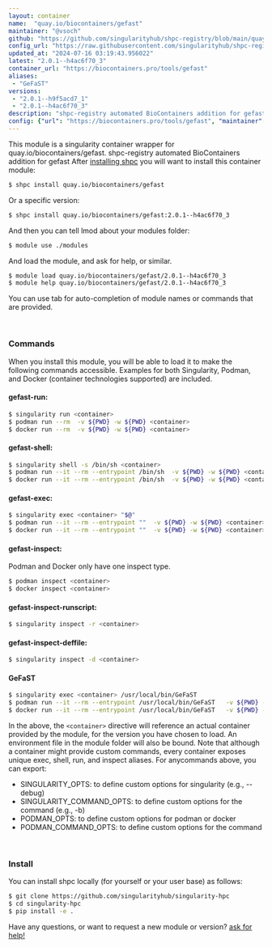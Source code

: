 ```yaml
---
layout: container
name:  "quay.io/biocontainers/gefast"
maintainer: "@vsoch"
github: "https://github.com/singularityhub/shpc-registry/blob/main/quay.io/biocontainers/gefast/container.yaml"
config_url: "https://raw.githubusercontent.com/singularityhub/shpc-registry/main/quay.io/biocontainers/gefast/container.yaml"
updated_at: "2024-07-16 03:19:43.956022"
latest: "2.0.1--h4ac6f70_3"
container_url: "https://biocontainers.pro/tools/gefast"
aliases:
 - "GeFaST"
versions:
 - "2.0.1--h9f5acd7_1"
 - "2.0.1--h4ac6f70_3"
description: "shpc-registry automated BioContainers addition for gefast"
config: {"url": "https://biocontainers.pro/tools/gefast", "maintainer": "@vsoch", "description": "shpc-registry automated BioContainers addition for gefast", "latest": {"2.0.1--h4ac6f70_3": "sha256:148956a13ff704c63f68f785c7da3dd335ed07a97764fffcfc04614d6203159d"}, "tags": {"2.0.1--h9f5acd7_1": "sha256:cb17e28f40249c0092129cbfea891eebfc450b4a9f6392c654fab19cd154bce1", "2.0.1--h4ac6f70_3": "sha256:148956a13ff704c63f68f785c7da3dd335ed07a97764fffcfc04614d6203159d"}, "docker": "quay.io/biocontainers/gefast", "aliases": {"GeFaST": "/usr/local/bin/GeFaST"}}
---
```


This module is a singularity container wrapper for quay.io/biocontainers/gefast.
shpc-registry automated BioContainers addition for gefast
After [installing shpc](#install) you will want to install this container module:


```bash
$ shpc install quay.io/biocontainers/gefast
```

Or a specific version:

```bash
$ shpc install quay.io/biocontainers/gefast:2.0.1--h4ac6f70_3
```

And then you can tell lmod about your modules folder:

```bash
$ module use ./modules
```

And load the module, and ask for help, or similar.

```bash
$ module load quay.io/biocontainers/gefast/2.0.1--h4ac6f70_3
$ module help quay.io/biocontainers/gefast/2.0.1--h4ac6f70_3
```

You can use tab for auto-completion of module names or commands that are provided.

<br>

### Commands

When you install this module, you will be able to load it to make the following commands accessible.
Examples for both Singularity, Podman, and Docker (container technologies supported) are included.

#### gefast-run:

```bash
$ singularity run <container>
$ podman run --rm  -v ${PWD} -w ${PWD} <container>
$ docker run --rm  -v ${PWD} -w ${PWD} <container>
```

#### gefast-shell:

```bash
$ singularity shell -s /bin/sh <container>
$ podman run --it --rm --entrypoint /bin/sh  -v ${PWD} -w ${PWD} <container>
$ docker run --it --rm --entrypoint /bin/sh  -v ${PWD} -w ${PWD} <container>
```

#### gefast-exec:

```bash
$ singularity exec <container> "$@"
$ podman run --it --rm --entrypoint ""  -v ${PWD} -w ${PWD} <container> "$@"
$ docker run --it --rm --entrypoint ""  -v ${PWD} -w ${PWD} <container> "$@"
```

#### gefast-inspect:

Podman and Docker only have one inspect type.

```bash
$ podman inspect <container>
$ docker inspect <container>
```

#### gefast-inspect-runscript:

```bash
$ singularity inspect -r <container>
```

#### gefast-inspect-deffile:

```bash
$ singularity inspect -d <container>
```


#### GeFaST

```bash
$ singularity exec <container> /usr/local/bin/GeFaST
$ podman run --it --rm --entrypoint /usr/local/bin/GeFaST   -v ${PWD} -w ${PWD} <container> -c " $@"
$ docker run --it --rm --entrypoint /usr/local/bin/GeFaST   -v ${PWD} -w ${PWD} <container> -c " $@"
```



In the above, the `<container>` directive will reference an actual container provided
by the module, for the version you have chosen to load. An environment file in the
module folder will also be bound. Note that although a container
might provide custom commands, every container exposes unique exec, shell, run, and
inspect aliases. For anycommands above, you can export:

 - SINGULARITY_OPTS: to define custom options for singularity (e.g., --debug)
 - SINGULARITY_COMMAND_OPTS: to define custom options for the command (e.g., -b)
 - PODMAN_OPTS: to define custom options for podman or docker
 - PODMAN_COMMAND_OPTS: to define custom options for the command

<br>

### Install

You can install shpc locally (for yourself or your user base) as follows:

```bash
$ git clone https://github.com/singularityhub/singularity-hpc
$ cd singularity-hpc
$ pip install -e .
```

Have any questions, or want to request a new module or version? [ask for help!](https://github.com/singularityhub/singularity-hpc/issues)